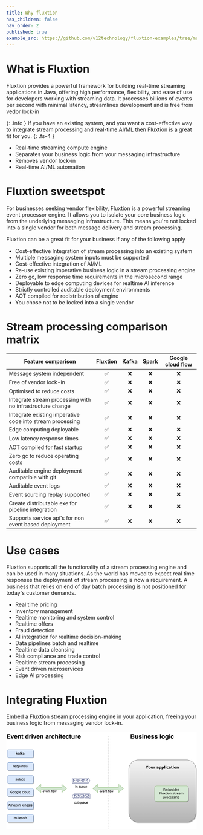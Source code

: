 ```yaml
---
title: Why fluxtion
has_children: false
nav_order: 2
published: true
example_src: https://github.com/v12technology/fluxtion-examples/tree/main/imperative-helloworld/src/main/java/com/fluxtion/example/imperative/helloworld
---
```


# What is Fluxtion


Fluxtion provides a powerful framework for building real-time streaming applications in Java, offering high performance, 
flexibility, and ease of use for developers working with streaming data. It processes billions of events per second with 
minimal latency, streamlines development and is free from vedor lock-in

{: .info }
If you have an existing system, and you want a cost-effective way to integrate stream processing and real-time AI/ML
then Fluxtion is a great fit for you.
{: .fs-4 }

* Real-time streaming compute engine <br/>
* Separates your business logic from your messaging infrastructure <br/>
* Removes vendor lock-in <br/>
* Real-time AI/ML automation <br/>


# Fluxtion sweetspot
For businesses seeking vendor flexibility, Fluxtion is a powerful streaming event processor engine. It allows you to 
isolate your core business logic from the underlying messaging infrastructure. This means you're not locked into a 
single vendor for both message delivery and stream processing.

Fluxtion can be a great fit for your business if any of the following apply

* Cost-effective Integration of stream processing into an existing system 
* Multiple messaging system inputs must be supported
* Cost-effective integration of AI/ML
* Re-use existing imperative business logic in a stream processing engine
* Zero gc, low response time requirements in the microsecond range
* Deployable to edge computing devices for realtime AI inference
* Strictly controlled auditable deployment environments
* AOT compiled for redistribution of engine
* You chose not to be locked into a single vendor


# Stream processing comparison matrix

| Feature comparison                                        | Fluxtion | Kafka | Spark | Google cloud flow |
|-----------------------------------------------------------|:--------:|:-----:|:-----:|:-----------------:|
| Message system independent                                |    ✅     |   ❌   |   ❌   |         ❌         |
| Free of vendor lock-in                                    |    ✅     |   ❌   |   ❌   |         ❌         |
| Optimised to reduce costs                                 |    ✅     |   ❌   |   ❌   |         ❌         |
| Integrate stream processing with no infrastructure change |    ✅     |   ❌   |   ❌   |         ❌         |  
| Integrate existing imperative code into stream processing |    ✅     |   ❌   |   ❌   |         ❌         |  
| Edge computing deployable                                 |    ✅     |   ❌   |   ❌   |         ❌         |
| Low latency response times                                |    ✅     |   ❌   |   ❌   |         ❌         |
| AOT compiled for fast startup                             |    ✅     |   ❌   |   ❌   |         ❌         |
| Zero gc to reduce operating costs                         |    ✅     |   ❌   |   ❌   |         ❌         |  
| Auditable engine deployment compatible with git           |    ✅     |   ❌   |   ❌   |         ❌         |  
| Auditable event logs                                      |    ✅     |   ❌   |   ❌   |         ❌         |  
| Event sourcing replay supported                           |    ✅     |   ❌   |   ❌   |         ❌         |  
| Create distributable exe for pipeline integration         |    ✅     |   ❌   |   ❌   |         ❌         |  
| Supports service api's for non event based deployment     |    ✅     |   ❌   |   ❌   |         ❌         |  

# Use cases

Fluxtion supports all the functionality of a stream processing engine and can be used in many situations. As the world
has moved to expect real time responses the deployment of stream processing is now a requirement. A business 
that relies on end of day batch processing is not positioned for today's customer demands.

* Real time pricing
* Inventory management
* Realtime monitoring and system control
* Realtime offers
* Fraud detection
* AI integration for realtime decision-making
* Data pipelines batch and realtime
* Realtime data cleansing
* Risk compliance and trade control
* Realtime stream processing
* Event driven microservices
* Edge AI processing

# Integrating Fluxtion
Embed a Fluxtion stream processing engine in your application, freeing your business logic from messaging vendor lock-in.

![](../images/embedding-fluxtion.png)
